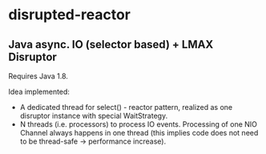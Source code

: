 # disrupted-reactor
Java async. IO (selector based) + LMAX Disruptor
------------------------------------------------

Requires Java 1.8.

Idea implemented:
* A dedicated thread for select() - reactor pattern, realized as one disruptor instance with special WaitStrategy.
* N threads (i.e. processors) to process IO events. Processing of one NIO Channel always happens in one thread (this implies code does not need to be thread-safe -> performance increase).
